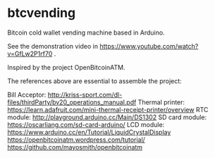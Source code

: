 # btcvending
Bitcoin cold wallet vending machine based in Arduino.

See the demonstration video in https://www.youtube.com/watch?v=GfLw2P1rf70 .

Inspired by the project OpenBitcoinATM.

The references above are essential to assemble the project:

Bill Acceptor: http://kriss-sport.com/dl-files/thirdParty/bv20_operations_manual.pdf
Thermal printer: https://learn.adafruit.com/mini-thermal-receipt-printer/overview
RTC module: http://playground.arduino.cc/Main/DS1302
SD card module: https://oscarliang.com/sd-card-arduino/
LCD module: https://www.arduino.cc/en/Tutorial/LiquidCrystalDisplay
https://openbitcoinatm.wordpress.com/tutorial/
https://github.com/mayosmith/openbitcoinatm
